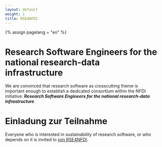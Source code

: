 ```yaml
---
layout: default
weight: 1
title: RSE4NFDI
---
```

<!-- Set variable "lang" to reflect page language -->
{% assign pagelang = "en" %}

# Research Software Engineers for the national research-data infrastructure

We are convinced that research software as crosscutting theme is important enough to establish
a dedicated consortium within the NFDI initiative: ***Research Software Engineers for the national research-data infrastructure***.

# Einladung zur Teilnahme

Everyone who is interested in sustainability of research software, or who depends on it is invited to [join RSE4NFDI](join.html).

